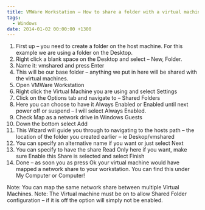 ```yaml
---
title: VMWare Workstation – How to share a folder with a virtual machine
tags:
  - Windows
date: 2014-01-02 00:00:00 +1300
---
```


1. First up – you need to create a folder on the host machine. For this example we are using a folder on the Desktop.
2. Right click a blank space on the Desktop and select – New, Folder.
3. Name it: vmshared and press Enter
4. This will be our base folder – anything we put in here will be shared with the virtual machines.
5. Open VMWare Workstation
6. Right click the Virtual Machine you are using and select Settings
7. Click on the Options tab and navigate to – Shared Folders
8. Here you can choose to have it Always Enabled or Enabled until next power off or suspend – I will select Always Enabled.
9. Check Map as a network drive in Windows Guests
10. Down the bottom select Add
11. This Wizard will guide you through to navigating to the hosts path – the location of the folder you created earlier – ie Deskop/vmshared
12. You can specify an alternative name if you want or just select Next
13. You can specify to have the share Read Only here if you want, make sure Enable this Share is selected and select Finish
14. Done – as soon you as press Ok your virtual machine would have mapped a network share to your workstation. You can find this under My Computer or Computer!

Note: You can map the same network share between multiple Virtual Machines.
Note: The Virtual machine must be on to allow Shared Folder configuration – if it is off the option will simply not be enabled.
